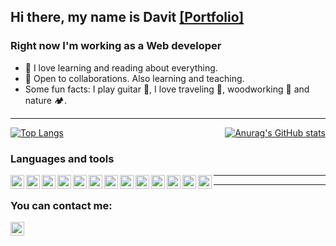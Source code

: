 ## Hi there, my name is Davit  [[Portfolio]](https://davitboo.github.io/portfolio/)

### Right now I'm working as a Web developer
- 📘 I love learning and reading about everything.
- 🌱 Open to collaborations. Also learning and teaching.
- Some fun facts: I play guitar 🎸, I love traveling 🎒, woodworking 🌳 and nature 🏕.


---

<div style="display: flex; justify-content: space-between;">
  <a href="https://github.com/anuraghazra/github-readme-stats">
    <img src="https://github-readme-stats.vercel.app/api/top-langs/?username=davitboo&layout=compact&theme=github_dark" alt="Top Langs">
  </a>
  <a href="https://github.com/anuraghazra/github-readme-stats">
    <img src="https://github-readme-stats.vercel.app/api?username=davitboo&hide=stars&theme=github_dark&show_icons=true" alt="Anurag's GitHub stats">
  </a>
</div>


### Languages and tools
<img align="left" height="22" width="22" src="https://cdn.simpleicons.org/html5">
<img align="left" height="22" width="22" src="https://cdn.simpleicons.org/css3">
<img align="left" height="22" width="22" src="https://cdn.simpleicons.org/javascript">
<img align="left" height="22" width="22" src="https://cdn.simpleicons.org/react">
<img align="left" height="22" width="22" src="https://cdn.simpleicons.org/nextdotjs_/eee">
<img align="left" height="22" width="22" src="https://cdn.simpleicons.org/nodedotjs">
<img align="left" height="22" width="22" src="https://cdn.simpleicons.org/express/_/eee">
<img align="left" height="22" width="22" src="https://cdn.simpleicons.org/prisma">
<img align="left" height="22" width="22" src="https://cdn.simpleicons.org/wordpress">
<img align="left" height="22" width="22" src="https://cdn.simpleicons.org/bootstrap">
<img align="left" height="22" width="22" src="https://cdn.simpleicons.org/php">
<img align="left" height="22" width="22" src="https://cdn.simpleicons.org/git">
<img align="left" height="22" width="22" src="https://cdn.simpleicons.org/github/_/eee">

---

<hr>

### You can contact me:
<a href="https://www.linkedin.com/in/david-boo"><img height="22" width="22" src="https://cdn.simpleicons.org/linkedin/_/eee"/></a>
